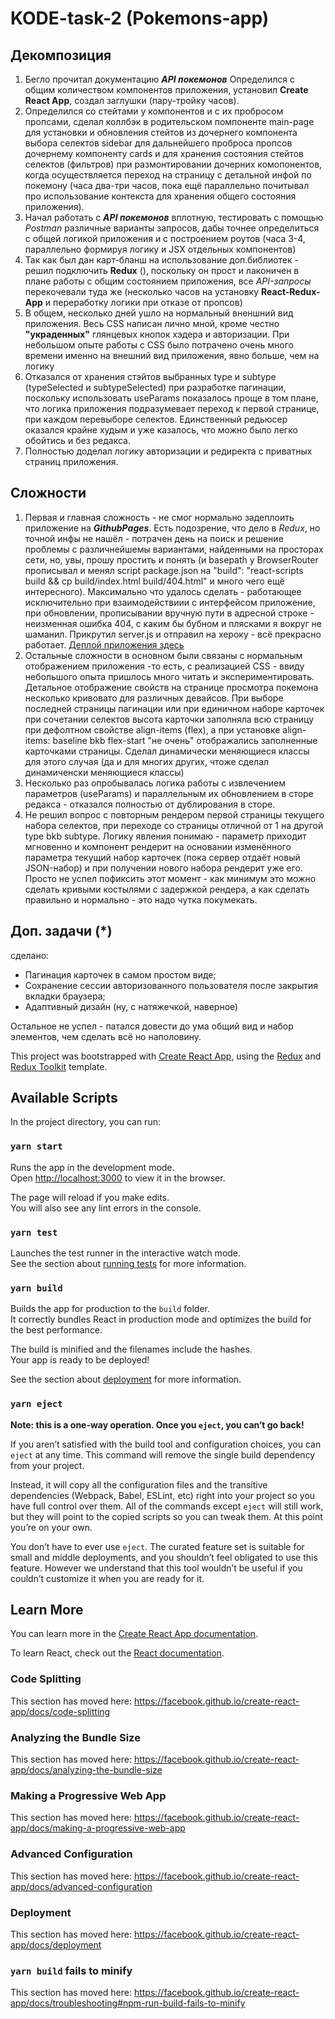 # KODE-task-2 (Pokemons-app)

## Декомпозиция

1. Бегло прочитал документацию **_API покемонов_** Определился с общим количеством компонентов приложения, установил **Create React App**, создал заглушки (пару-тройку часов).
2. Определился со стейтами у компонентов и с их пробросом пропсами, сделал коллбэк в родительском помпоненте main-page для установки и обновления стейтов из дочернего компонента выбора селектов sidebar для дальнейшего проброса пропсов дочернему компоненту cards и для хранения состояния стейтов селектов (фильтров) при размонтировании дочерних комопонентов, когда осуществляется переход на страницу с детальной инфой по покемону (часа два-три часов, пока ещё параллельно почитывал про использование контекста для хранения общего состояния приложения).
3. Начал работать с **_API покемонов_** вплотную, тестировать с помощью _Postman_ различные варианты запросов, дабы точнее определиться с общей логикой приложения и с построением роутов (часа 3-4, параллельно формируя логику и JSX отдельныx компонентов)
4. Так как был дан карт-бланш на использование доп.библиотек - решил подключить **Redux** (), поскольку он прост и лаконичен в плане работы с общим состоянием приложения, все _API-запросы_ перекочевали туда же (несколько часов на установку **React-Redux-App** и переработку логики при отказе от пропсов)
5. В общем, несколько дней ушло на нормальный вненшний вид приложения. Весь CSS написан лично мной, кроме честно **"украденных"** глянцевых кнопок хэдера и авторизации. При небольшом опыте работы с CSS было потрачено очень много времени именно на внешний вид приложения, явно больше, чем на логику
6. Отказался от хранения стэйтов выбранных type и subtype (typeSelected и subtypeSelected) при разработке пагинации, поскольку использовать useParams показалось проще в том плане, что логика приложения подразумевает переход к первой странице, при каждом перевыборе селектов. Единственный редьюсер оказался крайне худым и уже казалось, что можно было легко обойтись и без редакса.
7. Полностью доделал логику авторизации и редиректа с приватных страниц приложения.

## Сложности

1. Первая и главная сложность - не смог нормально задеплоить приложение на **_GithubPages_**. Есть подозрение, что дело в _Redux_, но точной инфы не нашёл - потрачен день на поиск и решение проблемы с различнейшемы вариантами, найденными на просторах сети, но, увы, прошу простить и понять (и basepath у BrowserRouter прописывал и менял script package.json на "build": "react-scripts build && cp build/index.html build/404.html" и много чего ещё интересного). Максимально что удалось сделать - работающее исключительно при взаимодействиии с интерфейсом приложение, при обновлении, прописывании вручную пути в адресной строке - неизменная ошибка 404, с каким бы бубном и плясками я вокруг не шаманил. Прикрутил server.js и отправил на хероку - всё прекрасно работает. [Деплой приложения здесь](https://pokemons-app-1.herokuapp.com/)
2. Остальные сложности в основном были связаны с нормальным отображением приложения -то есть, с реализацией CSS - ввиду небольшого опыта пришлось много читать и экспериментировать. Детальное отображение свойств на странице просмотра покемона несколько кривовато для различных девайсов. При выборе последней страницы пагинации или при единичном наборе карточек при сочетании селектов высота карточки заполняла всю страницу при дефолтном свойстве align-items (flex), а при установке align-items: baseline bkb flex-start "не очень" отображались заполненные карточками страницы. Сделал динамически меняющиеся классы для этого случая (да и для многих других, чтоже сделал динамиченски меняющиеся классы)
3. Несколько раз опробывалась логика работы с извлечением параметров (useParams) и параллельным их обновлением в сторе редакса - отказался полностью от дублирования в сторе.
4. Не решил вопрос с повторным рендером первой страницы текущего набора селектов, при переходе со страницы отличной от 1 на другой type bkb subtype. Логику явления понимаю - параметр приходит мгновенно и компонент рендерит на основании изменённого параметра текущий набор карточек (пока сервер отдаёт новый JSON-набор) и при получении нового набора рендерит уже его. Просто не успел пофиксить этот момент - как минимум это можно сделать кривыми костылями с задержкой рендера, а как сделать правильно и нормально - это надо чутка покумекать.

## Доп. задачи (\*)

сделано:

- Пагинация карточек в самом простом виде;
- Сохранение сессии авторизованного пользователя после закрытия вкладки браузера;
- Адаптивный дизайн (ну, с натяжечкой, наверное)

Остальное не успел - патался довести до ума общий вид и набор элементов, чем сделать всё но наполовину.

This project was bootstrapped with [Create React App](https://github.com/facebook/create-react-app), using the [Redux](https://redux.js.org/) and [Redux Toolkit](https://redux-toolkit.js.org/) template.

## Available Scripts

In the project directory, you can run:

### `yarn start`

Runs the app in the development mode.<br />
Open [http://localhost:3000](http://localhost:3000) to view it in the browser.

The page will reload if you make edits.<br />
You will also see any lint errors in the console.

### `yarn test`

Launches the test runner in the interactive watch mode.<br />
See the section about [running tests](https://facebook.github.io/create-react-app/docs/running-tests) for more information.

### `yarn build`

Builds the app for production to the `build` folder.<br />
It correctly bundles React in production mode and optimizes the build for the best performance.

The build is minified and the filenames include the hashes.<br />
Your app is ready to be deployed!

See the section about [deployment](https://facebook.github.io/create-react-app/docs/deployment) for more information.

### `yarn eject`

**Note: this is a one-way operation. Once you `eject`, you can’t go back!**

If you aren’t satisfied with the build tool and configuration choices, you can `eject` at any time. This command will remove the single build dependency from your project.

Instead, it will copy all the configuration files and the transitive dependencies (Webpack, Babel, ESLint, etc) right into your project so you have full control over them. All of the commands except `eject` will still work, but they will point to the copied scripts so you can tweak them. At this point you’re on your own.

You don’t have to ever use `eject`. The curated feature set is suitable for small and middle deployments, and you shouldn’t feel obligated to use this feature. However we understand that this tool wouldn’t be useful if you couldn’t customize it when you are ready for it.

## Learn More

You can learn more in the [Create React App documentation](https://facebook.github.io/create-react-app/docs/getting-started).

To learn React, check out the [React documentation](https://reactjs.org/).

### Code Splitting

This section has moved here: https://facebook.github.io/create-react-app/docs/code-splitting

### Analyzing the Bundle Size

This section has moved here: https://facebook.github.io/create-react-app/docs/analyzing-the-bundle-size

### Making a Progressive Web App

This section has moved here: https://facebook.github.io/create-react-app/docs/making-a-progressive-web-app

### Advanced Configuration

This section has moved here: https://facebook.github.io/create-react-app/docs/advanced-configuration

### Deployment

This section has moved here: https://facebook.github.io/create-react-app/docs/deployment

### `yarn build` fails to minify

This section has moved here: https://facebook.github.io/create-react-app/docs/troubleshooting#npm-run-build-fails-to-minify
